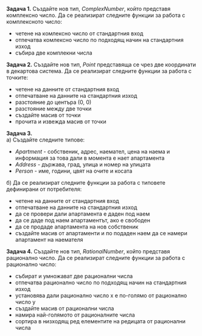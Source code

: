 **Задача 1.** Създайте нов тип, *ComplexNumber*, който представя комплексно число. Да се реализират следните функции за работа с комплексното число: </br>
- четене на комлексно число от стандартния вход </br>
- отпечатва комлексно число по подходящ начин на стандартния изход </br>
- събира две комплекни числа </br>

**Задача 2.** Създайте нов тип, *Point* представяща се чрез две координати в декартова система. Да се реализират следните функции за работа с точките:
 - четене на данните от стандартния вход </br>
 - отпечатване на данните на стандартния изход </br>
 - разстояние до центъра (0, 0) </br>
 - разстояние между две точки </br>
 - създайте масив от точки </br>
 - прочита и извежда масив от точки </br>
 
**Задача 3.** </br>
а) Създайте следните типове: </br>
- *Apartment* -  собственик, адрес,  наемател, цена на наема и информация за това дали в момента е нает апартамента </br>
- *Address* - държава, град, улица и номер на улицата </br>
- *Person* -  име, години, цвят на очите и косата </br>

б) Да се реализират следните функции за работа с типовете дефинирани от потребителя: </br>
- четене на данните от стандартния вход </br>
- отпечатване на данните на стандартния изход </br>
- да се провери дали апартамента е даден под наем </br>
- да се даде под наем апартаментът, ако е свободен </br>
- да се продаде апартамента на нов собственик </br>
- създайте масив от апартаменти и по подаден наем да се намери апартамент на наемателя </br>

**Задача 4.** Създайте нов тип, *RationalNumber*, който представя рационално число. Да се реализират следните функции за работа с рационално число: </br>
- събират и умножават две рационални числа </br>
- отпечатва рационално число по подходящ начин на стандартния изход </br>
- установява дали рационално число x е по-голямо от рационално число y </br>
- създайте масив от рационални числа </br>
- намира най-голямото от рационалните числа </br>
- сортира в низходящ ред елементите на редицата от рационални числа </br>
